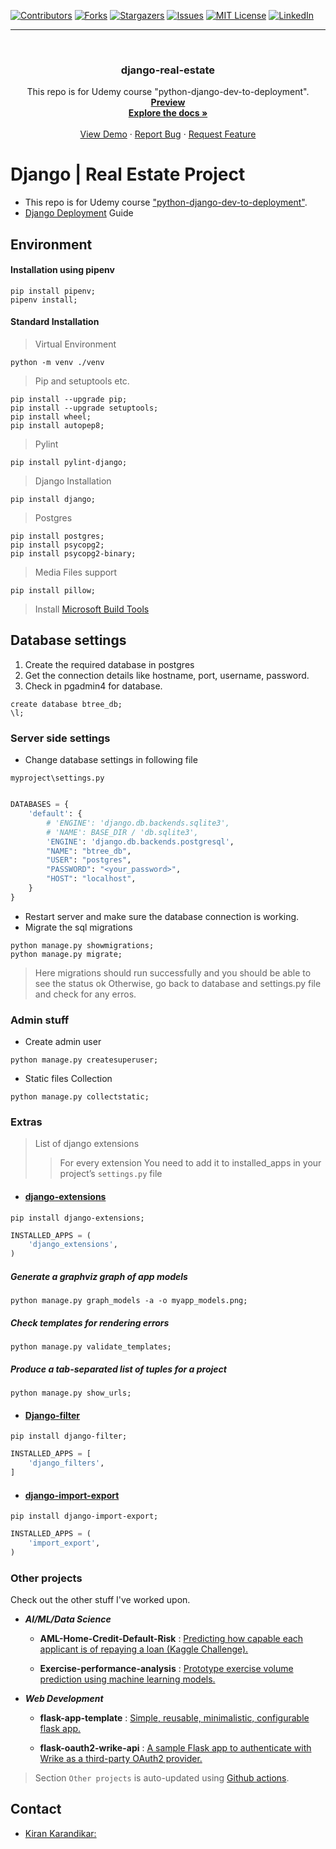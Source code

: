 <div id="top"></div>

[![Contributors][contributors-shield]][contributors-url]
[![Forks][forks-shield]][forks-url]
[![Stargazers][stars-shield]][stars-url]
[![Issues][issues-shield]][issues-url]
[![MIT License][license-shield]][license-url]
[![LinkedIn][linkedin-shield]][linkedin-url]

[contributors-shield]: https://img.shields.io/github/contributors/kiran-karandikar/django-real-estate?style=for-the-badge

[contributors-url]: https://github.com/Kiran-Karandikar/django-real-estate/graphs/contributors

[forks-shield]: https://img.shields.io/github/forks/Kiran-Karandikar/django-real-estate?style=for-the-badge

[forks-url]: https://github.com/Kiran-Karandikar/django-real-estate/network

[stars-shield]: https://img.shields.io/github/stars/Kiran-Karandikar/django-real-estate?style=for-the-badge

[stars-url]: https://github.com/Kiran-Karandikar/django-real-estate/stargazers

[issues-shield]: https://img.shields.io/github/issues/Kiran-Karandikar/django-real-estate?style=for-the-badge

[issues-url]: https://github.com/Kiran-Karandikar/django-real-estate/issues

[license-shield]: https://img.shields.io/github/license/Kiran-Karandikar/django-real-estate?style=for-the-badge

[license-url]: https://github.com/Kiran-Karandikar/django-real-estate/blob/master/LICENSE

[linkedin-shield]: https://img.shields.io/badge/-LinkedIn-black.svg?style=for-the-badge&logo=linkedin&colorB=555

[linkedin-url]: https://linkedin.com/in/kiran-karandikar

---------


<!-- PROJECT LOGO -->
<br />
<div align="center">
<h3 align="center">django-real-estate</h3>
  <p align="center">
    This repo is for Udemy course "python-django-dev-to-deployment".     
    <br />    
    <a href="https://kiran-karandikar.github.io/django-real-estate"><strong>Preview</strong></a>
    <br />
    <a href="https://github.com/kiran-karandikar/django-real-estate"><strong>Explore the docs »</strong></a>
    <br />
    <br />
    <a href="https://github.com/kiran-karandikar/django-real-estate">View Demo</a>
    ·
    <a href="https://github.com/kiran-karandikar/django-real-estate/issues">Report Bug</a>
    ·
    <a href="https://github.com/kiran-karandikar/django-real-estate/issues">Request Feature</a>
  </p>
</div>

<!-- BADGES.MD Finish -->
<!-- BADGES.MD Finish -->
# Django | Real Estate Project
- This repo is for Udemy course 
["python-django-dev-to-deployment"](https://www.udemy.com/course/python-django-dev-to-deployment/).
- [Django Deployment](https://gist.github.com/bradtraversy/cfa565b879ff1458dba08f423cb01d71) Guide

## Environment
#### Installation using pipenv
```
pip install pipenv;
pipenv install;
```
#### Standard Installation
> Virtual Environment
```
python -m venv ./venv
```
> Pip and setuptools etc.
````
pip install --upgrade pip;
pip install --upgrade setuptools;
pip install wheel;
pip install autopep8;
````
> Pylint
```
pip install pylint-django;
```
> Django Installation
````
pip install django;
````
> Postgres
````
pip install postgres;
pip install psycopg2;
pip install psycopg2-binary;
````
> Media Files support
```
pip install pillow;
```

> Install [Microsoft Build Tools](https://visualstudio.microsoft.com/visual-cpp-build-tools/)
## Database settings
1. Create the required database in postgres
2. Get the connection details like hostname, port, username, password.
3. Check in pgadmin4 for database.
```postgresql
create database btree_db;
\l;
```
### Server side settings
- Change database settings in following file
````
myproject\settings.py
````
```python

DATABASES = {
    'default': {
        # 'ENGINE': 'django.db.backends.sqlite3',
        # 'NAME': BASE_DIR / 'db.sqlite3',
        'ENGINE': 'django.db.backends.postgresql',
        "NAME": "btree_db",
        "USER": "postgres",
        "PASSWORD": "<your_password>",
        "HOST": "localhost",
    }
}
```
- Restart server and make sure the database connection is working.
- Migrate the sql migrations
```
python manage.py showmigrations;
python manage.py migrate;
```
> Here migrations should run successfully and you should be able to see the status ok
> Otherwise, go back to database and settings.py file and check for any erros.

### Admin stuff

- Create admin user
```
python manage.py createsuperuser;
```
- Static files Collection
````
python manage.py collectstatic;
````

### Extras
> List of django extensions
>> For every extension You need to add it to installed_apps in your project’s ``settings.py`` file

- #### [django-extensions](https://django-extensions.readthedocs.io/en/latest/)

```
pip install django-extensions;
```
```python
INSTALLED_APPS = (
    'django_extensions',
)
```
##### Generate a graphviz graph of app models

```
python manage.py graph_models -a -o myapp_models.png;
```

##### Check templates for rendering errors

```
python manage.py validate_templates;
```
##### Produce a tab-separated list of tuples for a project

```
python manage.py show_urls;
```
- #### [Django-filter](https://django-filter.readthedocs.io/en/stable/index.html)
```
pip install django-filter;
```
```python
INSTALLED_APPS = [
    'django_filters',
]
```
- #### [django-import-export](https://django-import-export.readthedocs.io/en/latest/index.html)
```
pip install django-import-export;
```
```python
INSTALLED_APPS = (
    'import_export',
)
```





### Other projects

Check out the other stuff I've worked upon.

- ___AI/ML/Data Science___

  - **AML-Home-Credit-Default-Risk** : [Predicting how capable each applicant is of repaying a loan \(Kaggle Challenge\).](https://github.com/Kiran-Karandikar/AML-Home-Credit-Default-Risk)

  - **Exercise-performance-analysis** : [Prototype exercise volume prediction using machine learning models.](https://github.com/Kiran-Karandikar/Exercise-performance-analysis)

- ___Web Development___

  - **flask-app-template** : [Simple, reusable, minimalistic, configurable flask app.](https://github.com/Kiran-Karandikar/flask-app-template)

  - **flask-oauth2-wrike-api** : [A sample Flask app to authenticate with Wrike as a third-party OAuth2 provider.](https://github.com/Kiran-Karandikar/flask-oauth2-wrike-api)

> Section `Other projects` is auto-updated using [Github actions](https://github.com/features/actions). 
<!-- CONTACT -->
## Contact

- [Kiran Karandikar:](mailto:connect.funnel.github@kirankarandikar.com)
